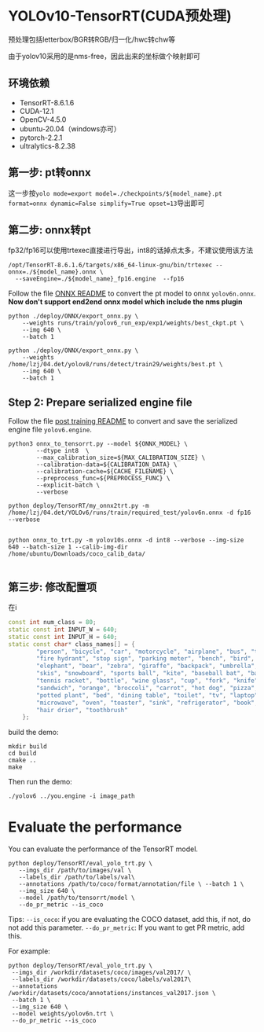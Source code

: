 # YOLOv10-TensorRT(CUDA预处理)

预处理包括letterbox/BGR转RGB/归一化/hwc转chw等

由于yolov10采用的是nms-free，因此出来的坐标做个映射即可

## 环境依赖
- TensorRT-8.6.1.6
- CUDA-12.1
- OpenCV-4.5.0
- ubuntu-20.04（windows亦可）
- pytorch-2.2.1
- ultralytics-8.2.38



## 第一步: pt转onnx

这一步按`yolo mode=export model=./checkpoints/${model_name}.pt format=onnx dynamic=False simplify=True opset=13`导出即可

## 第二步: onnx转pt

fp32/fp16可以使用trtexec直接进行导出，int8的话掉点太多，不建议使用该方法
```shell
/opt/TensorRT-8.6.1.6/targets/x86_64-linux-gnu/bin/trtexec --onnx=./${model_name}.onnx \
  --saveEngine=./${model_name}_fp16.engine  --fp16  
```



Follow the file [ONNX README](../../tools/quantization/tensorrt/post_training/README.md) to convert the pt model to onnx `yolov6n.onnx`.
**Now don't support end2end onnx model which include the nms plugin**
```shell
python ./deploy/ONNX/export_onnx.py \
    --weights runs/train/yolov6_run_exp/exp1/weights/best_ckpt.pt \
    --img 640 \
    --batch 1

python ./deploy/ONNX/export_onnx.py \
    --weights /home/lzj/04.det/yolov8/runs/detect/train29/weights/best.pt \
    --img 640 \
    --batch 1
```

## Step 2: Prepare serialized engine file

Follow the file [post training README](../../tools/quantization/tensorrt/post_training/README.md) to convert and save the serialized engine file `yolov6.engine`.

```shell
python3 onnx_to_tensorrt.py --model ${ONNX_MODEL} \
        --dtype int8  \
        --max_calibration_size=${MAX_CALIBRATION_SIZE} \
        --calibration-data=${CALIBRATION_DATA} \
        --calibration-cache=${CACHE_FILENAME} \
        --preprocess_func=${PREPROCESS_FUNC} \
        --explicit-batch \
        --verbose

python deploy/TensorRT/my_onnx2trt.py -m /home/lzj/04.det/YOLOv6/runs/train/required_test/yolov6n.onnx -d fp16 --verbose


python onnx_to_trt.py -m yolov10s.onnx -d int8 --verbose --img-size 640 --batch-size 1 --calib-img-dir /home/ubuntu/Downloads/coco_calib_data/
 
``` 

## 第三步: 修改配置项

在i

```c++
const int num_class = 80;
static const int INPUT_W = 640;
static const int INPUT_H = 640;
static const char* class_names[] = {
        "person", "bicycle", "car", "motorcycle", "airplane", "bus", "train", "truck", "boat", "traffic light",
        "fire hydrant", "stop sign", "parking meter", "bench", "bird", "cat", "dog", "horse", "sheep", "cow",
        "elephant", "bear", "zebra", "giraffe", "backpack", "umbrella", "handbag", "tie", "suitcase", "frisbee",
        "skis", "snowboard", "sports ball", "kite", "baseball bat", "baseball glove", "skateboard", "surfboard",
        "tennis racket", "bottle", "wine glass", "cup", "fork", "knife", "spoon", "bowl", "banana", "apple",
        "sandwich", "orange", "broccoli", "carrot", "hot dog", "pizza", "donut", "cake", "chair", "couch",
        "potted plant", "bed", "dining table", "toilet", "tv", "laptop", "mouse", "remote", "keyboard", "cell phone",
        "microwave", "oven", "toaster", "sink", "refrigerator", "book", "clock", "vase", "scissors", "teddy bear",
        "hair drier", "toothbrush"
    };
```

build the demo:

```shell
mkdir build
cd build
cmake ..
make
```

Then run the demo:

```shell
./yolov6 ../you.engine -i image_path
```

# Evaluate the performance
 You can evaluate the performance of the TensorRT model.
 ```
 python deploy/TensorRT/eval_yolo_trt.py \
    --imgs_dir /path/to/images/val \
    --labels_dir /path/to/labels/val\
    --annotations /path/to/coco/format/annotation/file \ --batch 1 \
    --img_size 640 \
    --model /path/to/tensorrt/model \
    --do_pr_metric --is_coco
 ```
Tips:
`--is_coco`:  if you are evaluating the COCO dataset, add this, if not, do not add this parameter.
`--do_pr_metric`: If you want to get PR metric, add this.

For example:
```
python deploy/TensorRT/eval_yolo_trt.py \
 --imgs_dir /workdir/datasets/coco/images/val2017/ \
 --labels_dir /workdir/datasets/coco/labels/val2017\
 --annotations /workdir/datasets/coco/annotations/instances_val2017.json \
 --batch 1 \
 --img_size 640 \
 --model weights/yolov6n.trt \
 --do_pr_metric --is_coco

```
